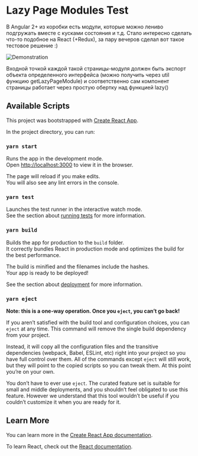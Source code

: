 # Lazy Page Modules Test

В Angular 2+ из коробки есть модули, которые можно лениво подгружать вместе с кусками состояния и т.д. Стало интересно сделать что-то подобное на React (+Redux), за пару вечеров сделал вот такое тестовое решение :)

![Demonstration](http://vgifbot.online/gif/BAACAgIAAxkBAAE9Dr5hP5_RCPcBj6kIqL0kDrjI-2kNzAACOhAAAiIcAAFKRh2GLZP_pUUgBA_1631559658.12.gif)

Входной точкой каждой такой страницы-модуля должен быть экспорт объекта определенного интерфейса (можно получить через util функцию getLazyPageModule) и соответственно сам компонент страницы работает через простую обертку над функцией lazу()

## Available Scripts

This project was bootstrapped with [Create React App](https://github.com/facebook/create-react-app).

In the project directory, you can run:

### `yarn start`

Runs the app in the development mode.\
Open [http://localhost:3000](http://localhost:3000) to view it in the browser.

The page will reload if you make edits.\
You will also see any lint errors in the console.

### `yarn test`

Launches the test runner in the interactive watch mode.\
See the section about [running tests](https://facebook.github.io/create-react-app/docs/running-tests) for more information.

### `yarn build`

Builds the app for production to the `build` folder.\
It correctly bundles React in production mode and optimizes the build for the best performance.

The build is minified and the filenames include the hashes.\
Your app is ready to be deployed!

See the section about [deployment](https://facebook.github.io/create-react-app/docs/deployment) for more information.

### `yarn eject`

**Note: this is a one-way operation. Once you `eject`, you can’t go back!**

If you aren’t satisfied with the build tool and configuration choices, you can `eject` at any time. This command will remove the single build dependency from your project.

Instead, it will copy all the configuration files and the transitive dependencies (webpack, Babel, ESLint, etc) right into your project so you have full control over them. All of the commands except `eject` will still work, but they will point to the copied scripts so you can tweak them. At this point you’re on your own.

You don’t have to ever use `eject`. The curated feature set is suitable for small and middle deployments, and you shouldn’t feel obligated to use this feature. However we understand that this tool wouldn’t be useful if you couldn’t customize it when you are ready for it.

## Learn More

You can learn more in the [Create React App documentation](https://facebook.github.io/create-react-app/docs/getting-started).

To learn React, check out the [React documentation](https://reactjs.org/).
